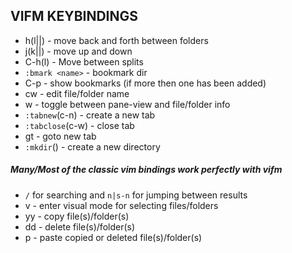 ## VIFM KEYBINDINGS

- h(l|<LEFT>|<RIGHT>) - move back and forth between folders
- j(k|<UP>|<DOWN>) - move up and down
- C-h(l) - Move between splits
- `:bmark <name>` - bookmark dir
- C-p - show bookmarks (if more then one has been added)
- cw - edit file/folder name
- w - toggle between pane-view and file/folder info
- `:tabnew`(c-n) - create a new tab
- `:tabclose`(c-w) - close tab
- gt - goto new tab
- `:mkdir`(<F7>) - create a new directory

##### Many/Most of the classic vim bindings work perfectly with vifm

- `/` for searching and `n|s-n` for jumping between results
- v - enter visual mode for selecting files/folders
- yy - copy file(s)/folder(s)
- dd - delete file(s)/folder(s)
- p - paste copied or deleted file(s)/folder(s)
